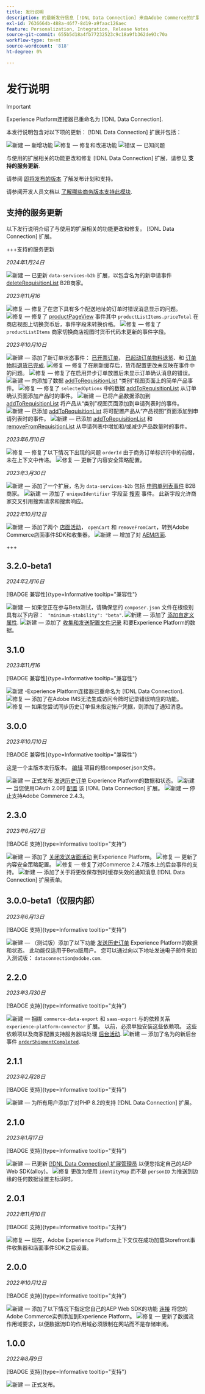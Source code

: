 ```yaml
---
title: 发行说明
description: 的最新发行信息 [!DNL Data Connection] 来自Adobe Commerce的扩展。
exl-id: 7636664b-488a-46f7-8d19-a9faac126aec
feature: Personalization, Integration, Release Notes
source-git-commit: 655b5d18a4fb77232523c9c18a9fb362de93c70a
workflow-type: tm+mt
source-wordcount: '818'
ht-degree: 0%

---
```


# 发行说明

>[!IMPORTANT]
>
>Experience Platform连接器已重命名为 [!DNL Data Connection].

本发行说明包含对以下项的更新： [!DNL Data Connection] 扩展并包括：

![新建](../assets/new.svg)  — 新增功能
![修复](../assets/fix.svg)  — 修复和改进功能
![错误](../assets/bug.svg)  — 已知问题

与使用的扩展相关的功能更改和修复 [!DNL Data Connection] 扩展，请参见 **支持的服务更新**.

请参阅 [即将发布的版本](https://experienceleague.adobe.com/docs/commerce-operations/release/planning/schedule.html) 了解发布计划和支持。

请参阅开发人员文档以 [了解哪些商务版本支持此模块](https://experienceleague.adobe.com/docs/commerce-operations/release/product-availability.html).

## 支持的服务更新

以下发行说明介绍了与使用的扩展相关的功能更改和修复。 [!DNL Data Connection] 扩展。

+++支持的服务更新

_2024年1月24日_

![新建](../assets/new.svg)  — 已更新 `data-services-b2b` 扩展，以包含名为的新申请事件 [deleteRequisitionList](events.md#deleterequisitionlist) B2B商家。

_2023年11月16_

![修复](../assets/fix.svg)  — 修复了在您下具有多个配送地址的订单时错误消息显示的问题。
![修复](../assets/fix.svg)  — 修复了 [productPageView](events.md#productpageview) 事件其中 `productListItems.priceTotal` 在商店视图上切换货币后，事件字段未转换价格。
![修复](../assets/fix.svg)  — 修复了 `productListItems` 商家切换商店视图时货币代码未更新的事件字段。

_2023年10月10日_

![新建](../assets/new.svg)  — 添加了新订单状态事件： [已开票订单](events-backoffice.md#orderinvoiced)， [已起动订单物料退货](events-backoffice.md#orderitemsreturninitiated)、和 [订单物料退货已完成](events-backoffice.md#orderitemreturncompleted).
![修复](../assets/fix.svg)  — 修复了在刷新缓存后，货币配置更改未反映在事件中的问题。
![修复](../assets/fix.svg)  — 修复了在启用异步订单放置后未显示订单确认消息的错误。
![新建](../assets/new.svg)  — 向添加了数据 [addToRequisitionList](events.md#addtorequisitionlist) “类别”视图页面上的简单产品事件。
![修复](../assets/fix.svg)  — 修复了 `selectedOptions` 中的数据 [addToRequisitionList](events.md#addtorequisitionlist) 从订单确认页面添加产品时的事件。
![新建](../assets/new.svg)  — 已将产品数据添加到 [addToRequisitionList](events.md#addtorequisitionlist) 将产品从“类别”视图页面添加到申请列表时的事件。
![新建](../assets/new.svg)  — 已添加 [addToRequisitionList](events.md#addtorequisitionlist) 将可配置产品从“产品视图”页面添加到申请列表时的事件。
![新建](../assets/new.svg)  — 已添加 [addToRequisitionList](events.md#addtorequisitionlist) 和 [removeFromRequisitionList](events.md#removefromrequisitionlist) 从申请列表中增加和/或减少产品数量时的事件。

_2023年6月10日_

![修复](../assets/fix.svg)  — 修复了以下情况下出现的问题 `orderId` 由于商务订单标识符中的前缀，未在上下文中传递。
![修复](../assets/fix.svg)  — 更新了内容安全策略配置。

_2023年3月30日_

![新建](../assets/new.svg)  — 添加了一个扩展，名为 `data-services-b2b` 包括 [申购单列表事件](events.md#b2b-events) B2B商家。
![新建](../assets/new.svg)  — 添加了 `uniqueIdentifier` 字段至 [搜索](events.md#search-events) 事件。 此新字段允许商家交叉引用搜索请求和搜索响应。

_2022年10月12日_

![新建](../assets/new.svg)  — 添加了两个 [店面活动](events.md)， `openCart` 和 `removeFromCart`，转到Adobe Commerce店面事件SDK和收集器。
![新建](../assets/new.svg)  — 增加了对 [AEM店面](overview.md#aem-support).

+++

## 3.2.0-beta1

_2024年2月16日_

[!BADGE 兼容性]{type=Informative tooltip="兼容性"}

![新建](../assets/new.svg)  — 如果您正在参与Beta测试，请确保您的 `composer.json` 文件在根级别具有以下内容： ` "minimum-stability": "beta"`.
![新建](../assets/new.svg)  — 添加了 [添加自定义属性](update-xdm.md#update-schema-with-time-series-behavioral-and-back-office-event-data).
![新建](../assets/new.svg)  — 添加了 [收集和发送配置文件记录](connect-data.md#send-customer-profile-data) 和要Experience Platform的数据。

## 3.1.0

_2023年11月16_

[!BADGE 兼容性]{type=Informative tooltip="兼容性"}

![新建](../assets/new.svg) -Experience Platform连接器已重命名为 [!DNL Data Connection].
![修复](../assets/new.svg)  — 添加了在Adobe IMS无法生成访问令牌时记录错误响应的功能。
![修复](../assets/new.svg)  — 如果您尝试同步历史订单但未指定帐户凭据，则添加了通知消息。

## 3.0.0

_2023年10月10日_

[!BADGE 兼容性]{type=Informative tooltip="兼容性"}

这是一个主版本发行版本。 [编辑](install.md#update-the-data-connection) 项目的根composer.json文件。

![新建](../assets/new.svg)  — 正式发布 [发送历史订单](connect-data.md#send-historical-order-data) Experience Platform的数据和状态。
![新建](../assets/new.svg)  — 当您使用OAuth 2.0时 [配置](connect-data.md#connect-commerce-data-to-adobe-experience-platform) 该 [!DNL Data Connection] 扩展。
![新建](../assets/new.svg)  — 停止支持Adobe Commerce 2.4.3。

## 2.3.0

_2023年6月27日_

[!BADGE 支持]{type=Informative tooltip="支持"}

![新建](../assets/new.svg)  — 添加了 [关闭发送店面活动](connect-data.md#data-collection) 到Experience Platform。
![修复](../assets/fix.svg)  — 更新了内容安全策略配置。
![修复](../assets/fix.svg)  — 修复了对Commerce 2.4.7版本上的后台事件的支持。
![新建](../assets/new.svg)  — 添加了关于将更改保存到时缓存失效的通知消息 [!DNL Data Connection] 扩展表单。


## 3.0.0-beta1（仅限内部）

_2023年6月13日_

[!BADGE 支持]{type=Informative tooltip="支持"}

![新建](../assets/new.svg)  — （测试版）添加了以下功能 [发送历史订单](connect-data.md#beta-send-historical-order-data) Experience Platform的数据和状态。 此功能仅适用于Beta版用户。 您可以通过向以下地址发送电子邮件来加入测试版： `dataconnection@adobe.com`.

## 2.2.0

_2023年3月30日_

[!BADGE 支持]{type=Informative tooltip="支持"}

![新建](../assets/new.svg)  — 捆绑 `commerce-data-export` 和 `saas-export` 与的依赖关系 `experience-platform-connector` 扩展。 以前，必须单独安装这些依赖项。 这些依赖项以及商家配置支持服务器端处理 [后台活动](events-backoffice.md).
![新建](../assets/new.svg)  — 添加了名为的新后台事件 [`orderShipmentCompleted`](events-backoffice.md#ordershipmentcompleted).

## 2.1.1

_2023年2月28日_

[!BADGE 支持]{type=Informative tooltip="支持"}

![新建](../assets/new.svg)  — 为所有用户添加了对PHP 8.2的支持 [!DNL Data Connection] 扩展。

## 2.1.0

_2023年1月17日_

[!BADGE 支持]{type=Informative tooltip="支持"}

![新建](../assets/new.svg)  — 已更新 [[!DNL Data Connection] 扩展管理员](connect-data.md) 以便您指定自己的AEP Web SDK(alloy)。
![修复](../assets/fix.svg) 更改为使用 `identityMap` 而不是 `personID` 为推送到边缘的任何数据设置主标识时。

## 2.0.1

_2022年11月10日_

[!BADGE 支持]{type=Informative tooltip="支持"}

![修复](../assets/fix.svg)  — 现在，Adobe Experience Platform上下文仅在成功加载Storefront事件收集器和店面事件SDK之后设置。

## 2.0.0

_2022年10月12日_

[!BADGE 支持]{type=Informative tooltip="支持"}

![新建](../assets/new.svg)  — 添加了以下情况下指定您自己的AEP Web SDK的功能 [连接](connect-data.md) 将您的Adobe Commerce实例添加到Experience Platform。
![修复](../assets/fix.svg)  — 更新了数据流作用域要求，以便数据流ID的作用域必须限制在网站而不是存储审阅。

## 1.0.0

_2022年8月9日_

[!BADGE 支持]{type=Informative tooltip="支持"}

![新建](../assets/new.svg)  — 正式发布。
